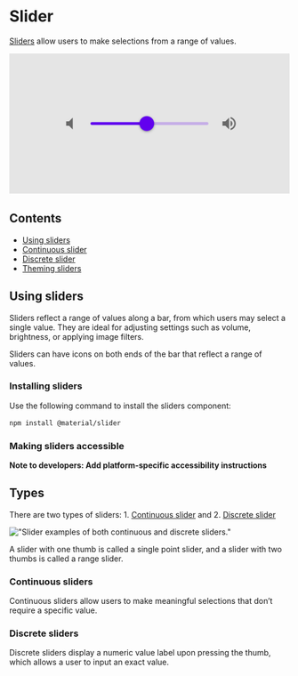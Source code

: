 <!--docs:
title: "Sliders"
layout: detail
section: components
excerpt: "Sliders allow users to make selections from a range of values."
iconId: slider
path: /catalog/sliders/
-->

# Slider


[Sliders](https://material.io/components/sliders/) allow users to make
selections from a range of values.

!["Slider with sound icon buttons on each end."](assets/sliders_hero.png)

## Contents

*   [Using sliders](#using-sliders)
*   [Continuous slider](#continuous-slider)
*   [Discrete slider](#discrete-slider)
*   [Theming sliders](#theming-sliders)

## Using sliders

Sliders reflect a range of values along a bar, from which users may select a single value. They are ideal for adjusting settings such as volume, brightness, or applying image filters.

Sliders can have icons on both ends of the bar that reflect a range of values.

### Installing sliders

Use the following command to install the sliders component:

```bash
npm install @material/slider
```

### Making sliders accessible

**Note to developers: Add platform-specific accessibility instructions**

## Types

There are two types of sliders: 1\. [Continuous slider](#continuous-slider) and 2\.
[Discrete slider](#discrete-slider)

!["Slider examples of both continuous and discrete sliders."](assets/sliders_types.png)

A slider with one thumb is called a single point slider, and a slider with two thumbs is called a range slider.
### Continuous sliders

Continuous sliders allow users to make meaningful selections that don’t require
a specific value.

### Discrete sliders

Discrete sliders display a numeric value label upon pressing the thumb, which
allows a user to input an exact value.



